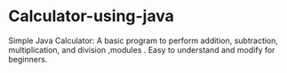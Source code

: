 # Calculator-using-java
Simple Java Calculator: A basic program to perform addition, subtraction, multiplication, and division ,modules . Easy to understand and modify for beginners.
